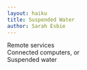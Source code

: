 ```yaml
---
layout: haiku
title: Suspended Water
author: Sarah Esbie
---
```


Remote services <br>
Connected computers, or <br>
Suspended water <br>
